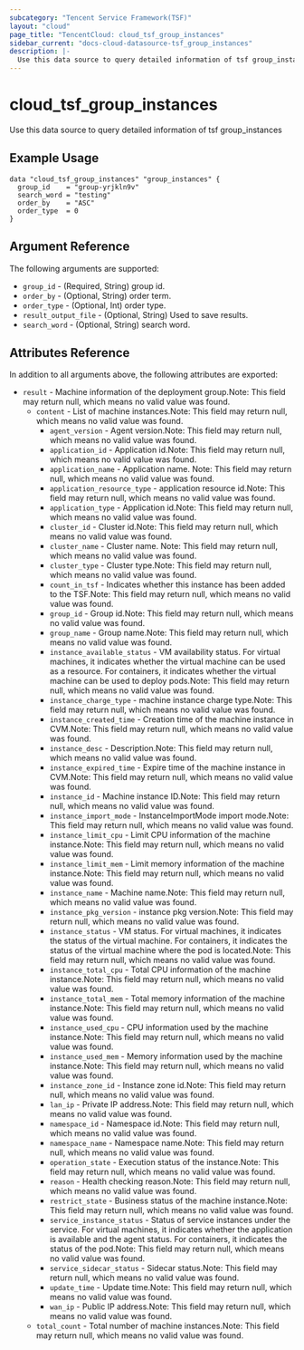 ```yaml
---
subcategory: "Tencent Service Framework(TSF)"
layout: "cloud"
page_title: "TencentCloud: cloud_tsf_group_instances"
sidebar_current: "docs-cloud-datasource-tsf_group_instances"
description: |-
  Use this data source to query detailed information of tsf group_instances
---
```


# cloud_tsf_group_instances

Use this data source to query detailed information of tsf group_instances

## Example Usage

```hcl
data "cloud_tsf_group_instances" "group_instances" {
  group_id    = "group-yrjkln9v"
  search_word = "testing"
  order_by    = "ASC"
  order_type  = 0
}
```

## Argument Reference

The following arguments are supported:

* `group_id` - (Required, String) group id.
* `order_by` - (Optional, String) order term.
* `order_type` - (Optional, Int) order type.
* `result_output_file` - (Optional, String) Used to save results.
* `search_word` - (Optional, String) search word.

## Attributes Reference

In addition to all arguments above, the following attributes are exported:

* `result` - Machine information of the deployment group.Note: This field may return null, which means no valid value was found.
  * `content` - List of machine instances.Note: This field may return null, which means no valid value was found.
    * `agent_version` - Agent version.Note: This field may return null, which means no valid value was found.
    * `application_id` - Application id.Note: This field may return null, which means no valid value was found.
    * `application_name` - Application name. Note: This field may return null, which means no valid value was found.
    * `application_resource_type` - application resource id.Note: This field may return null, which means no valid value was found.
    * `application_type` - Application id.Note: This field may return null, which means no valid value was found.
    * `cluster_id` - Cluster id.Note: This field may return null, which means no valid value was found.
    * `cluster_name` - Cluster name. Note: This field may return null, which means no valid value was found.
    * `cluster_type` - Cluster type.Note: This field may return null, which means no valid value was found.
    * `count_in_tsf` - Indicates whether this instance has been added to the TSF.Note: This field may return null, which means no valid value was found.
    * `group_id` - Group id.Note: This field may return null, which means no valid value was found.
    * `group_name` - Group name.Note: This field may return null, which means no valid value was found.
    * `instance_available_status` - VM availability status. For virtual machines, it indicates whether the virtual machine can be used as a resource. For containers, it indicates whether the virtual machine can be used to deploy pods.Note: This field may return null, which means no valid value was found.
    * `instance_charge_type` - machine instance charge type.Note: This field may return null, which means no valid value was found.
    * `instance_created_time` - Creation time of the machine instance in CVM.Note: This field may return null, which means no valid value was found.
    * `instance_desc` - Description.Note: This field may return null, which means no valid value was found.
    * `instance_expired_time` - Expire time of the machine instance in CVM.Note: This field may return null, which means no valid value was found.
    * `instance_id` - Machine instance ID.Note: This field may return null, which means no valid value was found.
    * `instance_import_mode` - InstanceImportMode import mode.Note: This field may return null, which means no valid value was found.
    * `instance_limit_cpu` - Limit CPU information of the machine instance.Note: This field may return null, which means no valid value was found.
    * `instance_limit_mem` - Limit memory information of the machine instance.Note: This field may return null, which means no valid value was found.
    * `instance_name` - Machine name.Note: This field may return null, which means no valid value was found.
    * `instance_pkg_version` - instance pkg version.Note: This field may return null, which means no valid value was found.
    * `instance_status` - VM status. For virtual machines, it indicates the status of the virtual machine. For containers, it indicates the status of the virtual machine where the pod is located.Note: This field may return null, which means no valid value was found.
    * `instance_total_cpu` - Total CPU information of the machine instance.Note: This field may return null, which means no valid value was found.
    * `instance_total_mem` - Total memory information of the machine instance.Note: This field may return null, which means no valid value was found.
    * `instance_used_cpu` - CPU information used by the machine instance.Note: This field may return null, which means no valid value was found.
    * `instance_used_mem` - Memory information used by the machine instance.Note: This field may return null, which means no valid value was found.
    * `instance_zone_id` - Instance zone id.Note: This field may return null, which means no valid value was found.
    * `lan_ip` - Private IP address.Note: This field may return null, which means no valid value was found.
    * `namespace_id` - Namespace id.Note: This field may return null, which means no valid value was found.
    * `namespace_name` - Namespace name.Note: This field may return null, which means no valid value was found.
    * `operation_state` - Execution status of the instance.Note: This field may return null, which means no valid value was found.
    * `reason` - Health checking reason.Note: This field may return null, which means no valid value was found.
    * `restrict_state` - Business status of the machine instance.Note: This field may return null, which means no valid value was found.
    * `service_instance_status` - Status of service instances under the service. For virtual machines, it indicates whether the application is available and the agent status. For containers, it indicates the status of the pod.Note: This field may return null, which means no valid value was found.
    * `service_sidecar_status` - Sidecar status.Note: This field may return null, which means no valid value was found.
    * `update_time` - Update time.Note: This field may return null, which means no valid value was found.
    * `wan_ip` - Public IP address.Note: This field may return null, which means no valid value was found.
  * `total_count` - Total number of machine instances.Note: This field may return null, which means no valid value was found.


